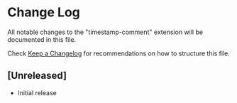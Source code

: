 # Change Log

All notable changes to the "timestamp-comment" extension will be documented in this file.

Check [Keep a Changelog](http://keepachangelog.com/) for recommendations on how to structure this file.

## [Unreleased]

- Initial release